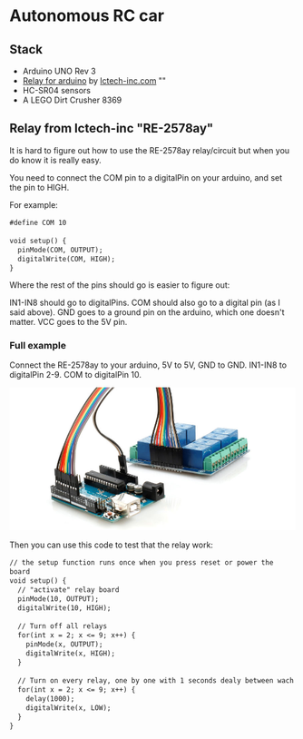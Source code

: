 # Autonomous RC car


## Stack

- Arduino UNO Rev 3
- [Relay for arduino](http://www.lctech-inc.com/Hardware/Detail.aspx?id=a6d5bfce-60df-4726-bf86-a86a04e907ad) by [lctech-inc.com](http://www.lctech-inc.com/Hardware/Detail.aspx?id=a6d5bfce-60df-4726-bf86-a86a04e907ad) ""
- HC-SR04 sensors
- A LEGO Dirt Crusher 8369


## Relay from lctech-inc "RE-2578ay"

It is hard to figure out how to use the RE-2578ay relay/circuit but when you do know it is really easy. 

You need to connect the COM pin to a digitalPin on your arduino, and set the pin to HIGH.

For example:

```
#define COM 10

void setup() {
  pinMode(COM, OUTPUT);
  digitalWrite(COM, HIGH);
}
```

Where the rest of the pins should go is easier to figure out:

IN1-IN8 should go to digitalPins. COM should also go to a digital pin (as I said above). GND goes to a ground pin on the arduino, which one doesn't matter. VCC goes to the 5V pin.


### Full example

Connect the RE-2578ay to your arduino, 5V to 5V, GND to GND. IN1-IN8 to digitalPin 2-9. COM to digitalPin 10.

![re-2578ay-setup-with-arudino](re-2578ay-setup-with-arudino.jpg?raw=true)


Then you can use this code to test that the relay work:
```
// the setup function runs once when you press reset or power the board
void setup() {
  // "activate" relay board
  pinMode(10, OUTPUT);
  digitalWrite(10, HIGH);
  
  // Turn off all relays
  for(int x = 2; x <= 9; x++) {
    pinMode(x, OUTPUT);
    digitalWrite(x, HIGH);
  }

  // Turn on every relay, one by one with 1 seconds dealy between wach
  for(int x = 2; x <= 9; x++) {
    delay(1000);
    digitalWrite(x, LOW);
  }
}
```